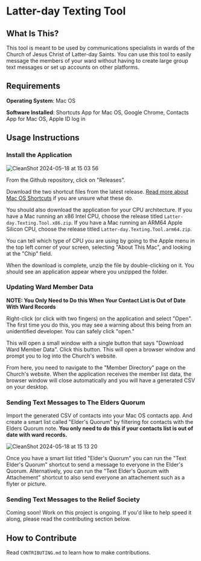 # Latter-day Texting Tool
## What Is This?

This tool is meant to be used by communications specialists in wards of 
the Church of Jesus Christ of Latter-day Saints. You can use this tool to easily
message the members of your ward without having to create large group text messages or 
set up accounts on other platforms.

## Requirements

**Operating System**: Mac OS

**Software Installed**: Shortcuts App for Mac OS, Google Chrome, Contacts App for Mac OS, Apple ID log in

## Usage Instructions

### Install the Application 

![CleanShot 2024-05-18 at 15 03 56](https://github.com/sethwbarton/latter-day-texting-tool/assets/33107324/a8ed35c1-4a35-47a0-b233-949c192de1ef)

From the Github repository, click on "Releases".

Download the two shortcut files from the latest release. [Read more about Mac OS Shortcuts](https://support.apple.com/guide/shortcuts-mac/intro-to-shortcuts-apdf22b0444c/mac) if you are unsure what these do.

You should also download the application for your CPU architecture. If you have a 
Mac running an x86 Intel CPU, choose the release titled `Latter-day.Texting.Tool.x86.zip`. If you have a 
Mac running an ARM64 Apple Silicon CPU, choose the release titled `Latter-day.Texting.Tool.arm64.zip`.

You can tell which type of CPU you are using by going to the Apple menu in the top left corner of your screen,
selecting "About This Mac", and looking at the "Chip" field.

When the download is complete, unzip the file by double-clicking on it. You should see an application appear where you 
unzipped the folder.

### Updating Ward Member Data

**NOTE: You Only Need to Do this When Your Contact List is Out of Date With Ward Records**

Right-click (or click with two fingers) on the application and select "Open". 
The first time you do this, you may see a warning about this being from an unidentified developer. You can 
safely click "open."

This will open a small window with a single button that says "Download Ward Member Data". Click this button.
This will open a browser window and prompt you to log into the Church's website. 

From here, you need to navigate to the "Member Directory" page on the Church's website. 
When the application receives the member list data, the browser window will close automatically and you will
have a generated CSV on your desktop.

### Sending Text Messages to The Elders Quorum

Import the generated CSV of contacts into your Mac OS contacts app. And create a smart list called "Elder's Quorum" by 
filtering for contacts with the Elders Quorum note. **You only need to do this if your contacts list is out of date with ward records.**

![CleanShot 2024-05-18 at 15 13 20](https://github.com/sethwbarton/latter-day-texting-tool/assets/33107324/c96f9ee4-5b15-4daf-afb1-b55785b5b830)

Once you have a smart list titled "Elder's Quorum" you can run the "Text Elder's Quorum" shortcut to send a message to everyone in the Elder's Quorum.
Alternatively, you can run the "Text Elder's Quorum with Attachement" shortcut to also send everyone an attachement such as a flyter or picture.

### Sending Text Messages to the Relief Society

Coming soon! Work on this project is ongoing. If you'd like to help speed it along, please read the contributing section below.

## How to Contribute

Read `CONTRIBUTING.md` to learn how to make contributions.
